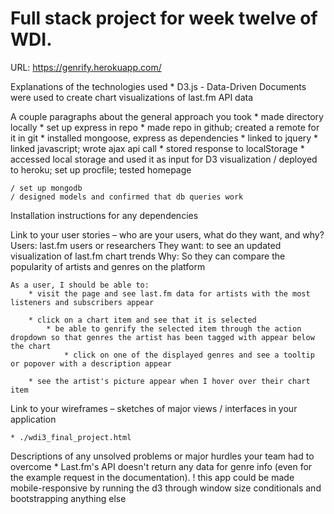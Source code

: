# Full stack project for week twelve of WDI.
URL: https://genrify.herokuapp.com/

Explanations of the technologies used
    * D3.js
        - Data-Driven Documents were used to create chart visualizations of last.fm API data

A couple paragraphs about the general approach you took
    * made directory locally
    * set up express in repo
    * made repo in github; created a remote for it in git
    * installed mongoose, express as dependencies
    * linked to jquery
    * linked javascript; wrote ajax api call
    * stored response to localStorage
    * accessed local storage and used it as input for D3 visualization
    / deployed to heroku; set up procfile; tested homepage
    
    / set up mongodb
    / designed models and confirmed that db queries work

Installation instructions for any dependencies
    

Link to your user stories – who are your users, what do they want, and why?
    Users: last.fm users or researchers
    They want: to see an updated visualization of last.fm chart trends
    Why: So they can compare the popularity of artists and genres on the platform

    As a user, I should be able to: 
        * visit the page and see last.fm data for artists with the most listeners and subscribers appear

        * click on a chart item and see that it is selected
            * be able to genrify the selected item through the action dropdown so that genres the artist has been tagged with appear below the chart
                * click on one of the displayed genres and see a tooltip or popover with a description appear

        * see the artist's picture appear when I hover over their chart item

Link to your wireframes – sketches of major views / interfaces in your application

    * ./wdi3_final_project.html

Descriptions of any unsolved problems or major hurdles your team had to overcome
    * Last.fm's API doesn't return any data for genre info (even for the example request in the documentation).
    ! this app could be made mobile-responsive by running the d3 through window size conditionals and bootstrapping anything else


